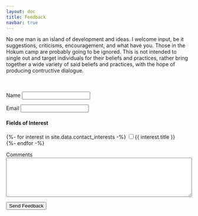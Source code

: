 ```yaml
---
layout: doc
title: Feedback
navbar: true
---
```


No one man is an island of development and ideas. I welcome input, be it suggestions, criticisms, encouragement, and what have you. Those in the Hokum camp are probably going to be ignored. This is not intended to single out and target individuals for their beliefs and practices, rather bring together a wide variety of said beliefs and practices, with the hope of producing contructive dialogue.

<form name="feedback" method="POST" netlify-honeypot="hithere" action="/contact/done/" netlify>
	<p style="visibility:hidden">
		<label>Humans don't touch this <input name="hithere" /></label>
	</p>
	<p>
		<label>Name <input type="text" name="name" /></label>
	</p>
	<p>
		<label>Email <input type="email" name="email" /></label>
	</p>
	<p>
		<h4>Fields of Interest</h4>
		{%- for interest in site.data.contact_interests -%}
		<label><input type="checkbox" name="interest_{{ interest.title }}">{{ interest.title }}</label><br/>
		{%- endfor -%}
	</p>
	<p>
		<label>Comments <textarea style="width: 100%; height:8em;" name="comments"></textarea></label>
	</p>
	<p>
		<button type="submit">Send Feedback</button>
	</p>
</form>